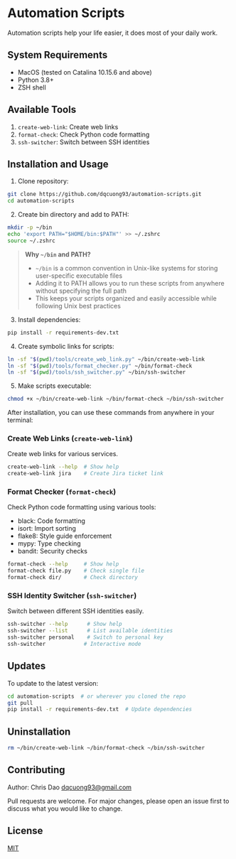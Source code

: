 # Automation Scripts

Automation scripts help your life easier, it does most of your daily work.

## System Requirements

- MacOS (tested on Catalina 10.15.6 and above)
- Python 3.8+
- ZSH shell

## Available Tools

1. `create-web-link`: Create web links
1. `format-check`: Check Python code formatting
1. `ssh-switcher`: Switch between SSH identities

## Installation and Usage

1. Clone repository:

```bash
git clone https://github.com/dqcuong93/automation-scripts.git
cd automation-scripts
```

2. Create bin directory and add to PATH:

```bash
mkdir -p ~/bin
echo 'export PATH="$HOME/bin:$PATH"' >> ~/.zshrc
source ~/.zshrc
```

> **Why `~/bin` and PATH?**
>
> - `~/bin` is a common convention in Unix-like systems for storing user-specific executable files
> - Adding it to PATH allows you to run these scripts from anywhere without specifying the full path
> - This keeps your scripts organized and easily accessible while following Unix best practices

3. Install dependencies:

```bash
pip install -r requirements-dev.txt
```

4. Create symbolic links for scripts:

```bash
ln -sf "$(pwd)/tools/create_web_link.py" ~/bin/create-web-link
ln -sf "$(pwd)/tools/format_checker.py" ~/bin/format-check
ln -sf "$(pwd)/tools/ssh_switcher.py" ~/bin/ssh-switcher
```

5. Make scripts executable:

```bash
chmod +x ~/bin/create-web-link ~/bin/format-check ~/bin/ssh-switcher
```

After installation, you can use these commands from anywhere in your terminal:

### Create Web Links (`create-web-link`)

Create web links for various services.

```bash
create-web-link --help  # Show help
create-web-link jira    # Create Jira ticket link
```

### Format Checker (`format-check`)

Check Python code formatting using various tools:

- black: Code formatting
- isort: Import sorting
- flake8: Style guide enforcement
- mypy: Type checking
- bandit: Security checks

```bash
format-check --help     # Show help
format-check file.py    # Check single file
format-check dir/       # Check directory
```

### SSH Identity Switcher (`ssh-switcher`)

Switch between different SSH identities easily.

```bash
ssh-switcher --help      # Show help
ssh-switcher --list      # List available identities
ssh-switcher personal    # Switch to personal key
ssh-switcher            # Interactive mode
```

## Updates

To update to the latest version:

```bash
cd automation-scripts  # or wherever you cloned the repo
git pull
pip install -r requirements-dev.txt  # Update dependencies
```

## Uninstallation

```bash
rm ~/bin/create-web-link ~/bin/format-check ~/bin/ssh-switcher
```

## Contributing

Author: Chris Dao <dqcuong93@gmail.com>

Pull requests are welcome. For major changes, please open an issue first to discuss what you would like to change.

## License

[MIT](LICENSE)
